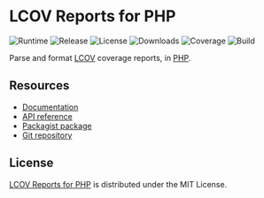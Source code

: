 # LCOV Reports for PHP
![Runtime](https://img.shields.io/badge/php-%3E%3D7.2-brightgreen.svg) ![Release](https://img.shields.io/packagist/v/cedx/lcov.svg) ![License](https://img.shields.io/packagist/l/cedx/lcov.svg) ![Downloads](https://img.shields.io/packagist/dt/cedx/lcov.svg) ![Coverage](https://coveralls.io/repos/github/cedx/lcov.php/badge.svg) ![Build](https://travis-ci.com/cedx/lcov.php.svg)

Parse and format [LCOV](http://ltp.sourceforge.net/coverage/lcov.php) coverage reports, in [PHP](https://secure.php.net).

## Resources
- [Documentation](https://dev.belin.io/lcov.php)
- [API reference](https://dev.belin.io/lcov.php/api)
- [Packagist package](https://packagist.org/packages/cedx/lcov)
- [Git repository](https://git.belin.io/cedx/lcov.php)

## License
[LCOV Reports for PHP](https://dev.belin.io/lcov.php) is distributed under the MIT License.
